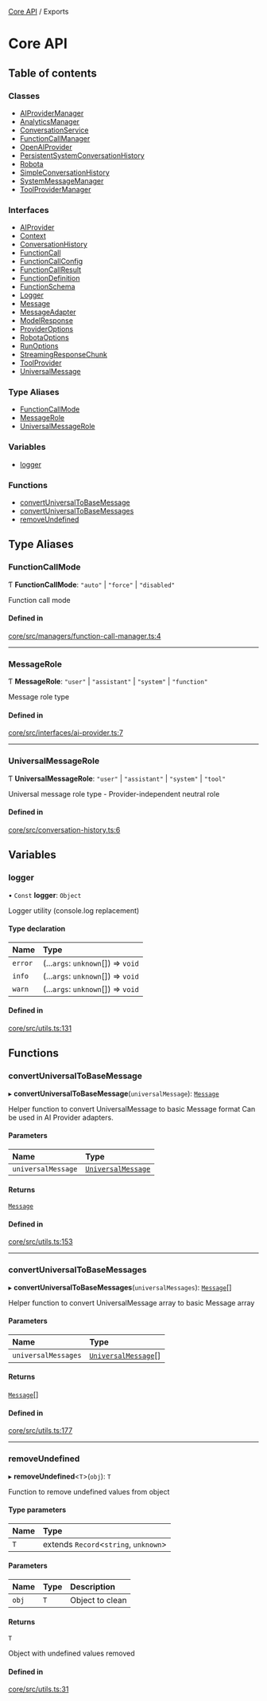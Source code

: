 <!-- 
 ⚠️  AUTO-GENERATED FILE - DO NOT EDIT MANUALLY
 This file is automatically generated by scripts/docs-generator.js
 To make changes, edit the source TypeScript files or update the generator script
-->

[Core API](../) / Exports

# Core API

## Table of contents

### Classes

- [AIProviderManager](classes/AIProviderManager)
- [AnalyticsManager](classes/AnalyticsManager)
- [ConversationService](classes/ConversationService)
- [FunctionCallManager](classes/FunctionCallManager)
- [OpenAIProvider](classes/OpenAIProvider)
- [PersistentSystemConversationHistory](classes/PersistentSystemConversationHistory)
- [Robota](classes/Robota)
- [SimpleConversationHistory](classes/SimpleConversationHistory)
- [SystemMessageManager](classes/SystemMessageManager)
- [ToolProviderManager](classes/ToolProviderManager)

### Interfaces

- [AIProvider](interfaces/AIProvider)
- [Context](interfaces/Context)
- [ConversationHistory](interfaces/ConversationHistory)
- [FunctionCall](interfaces/FunctionCall)
- [FunctionCallConfig](interfaces/FunctionCallConfig)
- [FunctionCallResult](interfaces/FunctionCallResult)
- [FunctionDefinition](interfaces/FunctionDefinition)
- [FunctionSchema](interfaces/FunctionSchema)
- [Logger](interfaces/Logger)
- [Message](interfaces/Message)
- [MessageAdapter](interfaces/MessageAdapter)
- [ModelResponse](interfaces/ModelResponse)
- [ProviderOptions](interfaces/ProviderOptions)
- [RobotaOptions](interfaces/RobotaOptions)
- [RunOptions](interfaces/RunOptions)
- [StreamingResponseChunk](interfaces/StreamingResponseChunk)
- [ToolProvider](interfaces/ToolProvider)
- [UniversalMessage](interfaces/UniversalMessage)

### Type Aliases

- [FunctionCallMode](modules#functioncallmode)
- [MessageRole](modules#messagerole)
- [UniversalMessageRole](modules#universalmessagerole)

### Variables

- [logger](modules#logger)

### Functions

- [convertUniversalToBaseMessage](modules#convertuniversaltobasemessage)
- [convertUniversalToBaseMessages](modules#convertuniversaltobasemessages)
- [removeUndefined](modules#removeundefined)

## Type Aliases

### FunctionCallMode

Ƭ **FunctionCallMode**: ``"auto"`` \| ``"force"`` \| ``"disabled"``

Function call mode

#### Defined in

[core/src/managers/function-call-manager.ts:4](https://github.com/woojubb/robota/blob/89842967edeeb7f25153b1e33bdb8662b56d56c4/packages/core/src/managers/function-call-manager.ts#L4)

___

### MessageRole

Ƭ **MessageRole**: ``"user"`` \| ``"assistant"`` \| ``"system"`` \| ``"function"``

Message role type

#### Defined in

[core/src/interfaces/ai-provider.ts:7](https://github.com/woojubb/robota/blob/89842967edeeb7f25153b1e33bdb8662b56d56c4/packages/core/src/interfaces/ai-provider.ts#L7)

___

### UniversalMessageRole

Ƭ **UniversalMessageRole**: ``"user"`` \| ``"assistant"`` \| ``"system"`` \| ``"tool"``

Universal message role type - Provider-independent neutral role

#### Defined in

[core/src/conversation-history.ts:6](https://github.com/woojubb/robota/blob/89842967edeeb7f25153b1e33bdb8662b56d56c4/packages/core/src/conversation-history.ts#L6)

## Variables

### logger

• `Const` **logger**: `Object`

Logger utility (console.log replacement)

#### Type declaration

| Name | Type |
| :------ | :------ |
| `error` | (...`args`: `unknown`[]) => `void` |
| `info` | (...`args`: `unknown`[]) => `void` |
| `warn` | (...`args`: `unknown`[]) => `void` |

#### Defined in

[core/src/utils.ts:131](https://github.com/woojubb/robota/blob/89842967edeeb7f25153b1e33bdb8662b56d56c4/packages/core/src/utils.ts#L131)

## Functions

### convertUniversalToBaseMessage

▸ **convertUniversalToBaseMessage**(`universalMessage`): [`Message`](interfaces/Message)

Helper function to convert UniversalMessage to basic Message format
Can be used in AI Provider adapters.

#### Parameters

| Name | Type |
| :------ | :------ |
| `universalMessage` | [`UniversalMessage`](interfaces/UniversalMessage) |

#### Returns

[`Message`](interfaces/Message)

#### Defined in

[core/src/utils.ts:153](https://github.com/woojubb/robota/blob/89842967edeeb7f25153b1e33bdb8662b56d56c4/packages/core/src/utils.ts#L153)

___

### convertUniversalToBaseMessages

▸ **convertUniversalToBaseMessages**(`universalMessages`): [`Message`](interfaces/Message)[]

Helper function to convert UniversalMessage array to basic Message array

#### Parameters

| Name | Type |
| :------ | :------ |
| `universalMessages` | [`UniversalMessage`](interfaces/UniversalMessage)[] |

#### Returns

[`Message`](interfaces/Message)[]

#### Defined in

[core/src/utils.ts:177](https://github.com/woojubb/robota/blob/89842967edeeb7f25153b1e33bdb8662b56d56c4/packages/core/src/utils.ts#L177)

___

### removeUndefined

▸ **removeUndefined**\<`T`\>(`obj`): `T`

Function to remove undefined values from object

#### Type parameters

| Name | Type |
| :------ | :------ |
| `T` | extends `Record`\<`string`, `unknown`\> |

#### Parameters

| Name | Type | Description |
| :------ | :------ | :------ |
| `obj` | `T` | Object to clean |

#### Returns

`T`

Object with undefined values removed

#### Defined in

[core/src/utils.ts:31](https://github.com/woojubb/robota/blob/89842967edeeb7f25153b1e33bdb8662b56d56c4/packages/core/src/utils.ts#L31)
